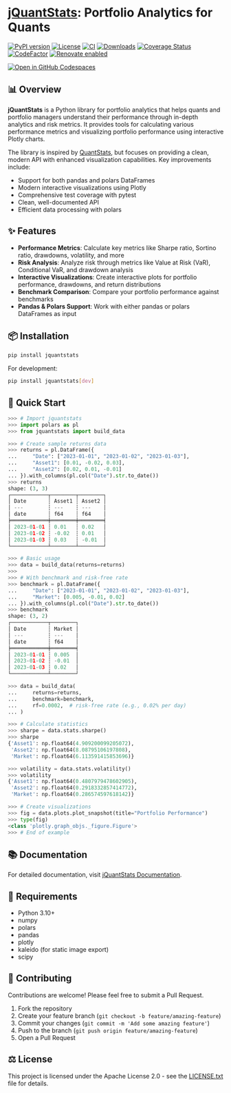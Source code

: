 # [jQuantStats](https://tschm.github.io/jquantstats/book): Portfolio Analytics for Quants

[![PyPI version](https://badge.fury.io/py/jquantstats.svg)](https://badge.fury.io/py/jquantstats)
[![License](https://img.shields.io/badge/License-Apache_2.0-blue.svg)](LICENSE.txt)
[![CI](https://github.com/tschm/jquantstats/actions/workflows/ci.yml/badge.svg)](https://github.com/tschm/jquantstats/actions/workflows/ci.yml)
[![Downloads](https://static.pepy.tech/personalized-badge/jquantstats?period=month&units=international_system&left_color=black&right_color=orange&left_text=PyPI%20downloads%20per%20month)](https://pepy.tech/project/jquantstats)
[![Coverage Status](https://coveralls.io/repos/github/tschm/jquantstats/badge.svg?branch=main)](https://coveralls.io/github/tschm/jquantstats?branch=main)
[![CodeFactor](https://www.codefactor.io/repository/github/tschm/jquantstats/badge)](https://www.codefactor.io/repository/github/tschm/jquantstats)
[![Renovate enabled](https://img.shields.io/badge/renovate-enabled-brightgreen.svg)](https://github.com/renovatebot/renovate)

[![Open in GitHub Codespaces](https://github.com/codespaces/badge.svg)](https://codespaces.new/tschm/jquantstats)

## 📊 Overview

**jQuantStats** is a Python library for portfolio analytics
that helps quants and portfolio managers understand their performance
through in-depth analytics and risk metrics. It provides tools
for calculating various performance metrics and visualizing
portfolio performance using interactive Plotly charts.

The library is inspired by [QuantStats](https://github.com/ranaroussi/quantstats),
but focuses on providing a clean, modern API with
enhanced visualization capabilities. Key improvements include:

- Support for both pandas and polars DataFrames
- Modern interactive visualizations using Plotly
- Comprehensive test coverage with pytest
- Clean, well-documented API
- Efficient data processing with polars

## ✨ Features

- **Performance Metrics**: Calculate key metrics like Sharpe ratio,
Sortino ratio, drawdowns, volatility, and more
- **Risk Analysis**: Analyze risk through metrics like
Value at Risk (VaR), Conditional VaR, and drawdown analysis
- **Interactive Visualizations**: Create interactive
plots for portfolio performance, drawdowns, and
return distributions
- **Benchmark Comparison**: Compare your portfolio performance against benchmarks
- **Pandas & Polars Support**: Work with either pandas or polars DataFrames as input

## 📦 Installation

```bash
pip install jquantstats
```

For development:

```bash
pip install jquantstats[dev]
```

## 🚀 Quick Start

```python
>>> # Import jquantstats
>>> import polars as pl
>>> from jquantstats import build_data

>>> # Create sample returns data
>>> returns = pl.DataFrame({
...     "Date": ["2023-01-01", "2023-01-02", "2023-01-03"],
...     "Asset1": [0.01, -0.02, 0.03],
...     "Asset2": [0.02, 0.01, -0.01]
... }).with_columns(pl.col("Date").str.to_date())
>>> returns
shape: (3, 3)
┌────────────┬────────┬────────┐
│ Date       ┆ Asset1 ┆ Asset2 │
│ ---        ┆ ---    ┆ ---    │
│ date       ┆ f64    ┆ f64    │
╞════════════╪════════╪════════╡
│ 2023-01-01 ┆ 0.01   ┆ 0.02   │
│ 2023-01-02 ┆ -0.02  ┆ 0.01   │
│ 2023-01-03 ┆ 0.03   ┆ -0.01  │
└────────────┴────────┴────────┘

>>> # Basic usage
>>> data = build_data(returns=returns)
>>>
>>> # With benchmark and risk-free rate
>>> benchmark = pl.DataFrame({
...     "Date": ["2023-01-01", "2023-01-02", "2023-01-03"],
...     "Market": [0.005, -0.01, 0.02]
... }).with_columns(pl.col("Date").str.to_date())
>>> benchmark
shape: (3, 2)
┌────────────┬────────┐
│ Date       ┆ Market │
│ ---        ┆ ---    │
│ date       ┆ f64    │
╞════════════╪════════╡
│ 2023-01-01 ┆ 0.005  │
│ 2023-01-02 ┆ -0.01  │
│ 2023-01-03 ┆ 0.02   │
└────────────┴────────┘

>>> data = build_data(
...     returns=returns,
...     benchmark=benchmark,
...     rf=0.0002,  # risk-free rate (e.g., 0.02% per day)
... )

>>> # Calculate statistics
>>> sharpe = data.stats.sharpe()
>>> sharpe
{'Asset1': np.float64(4.909200099205072),
 'Asset2': np.float64(8.08795106197808),
 'Market': np.float64(6.113591415853696)}

>>> volatility = data.stats.volatility()
>>> volatility
{'Asset1': np.float64(0.4807979478602905),
 'Asset2': np.float64(0.2918332857414772),
 'Market': np.float64(0.286574597618142)}

>>> # Create visualizations
>>> fig = data.plots.plot_snapshot(title="Portfolio Performance")
>>> type(fig)
<class 'plotly.graph_objs._figure.Figure'>
>>> # End of example
```

## 📚 Documentation

For detailed documentation, visit [jQuantStats Documentation](https://tschm.github.io/jquantstats/book).

## 🔧 Requirements

- Python 3.10+
- numpy
- polars
- pandas
- plotly
- kaleido (for static image export)
- scipy

## 👥 Contributing

Contributions are welcome! Please feel free to submit a Pull Request.

1. Fork the repository
2. Create your feature branch (`git checkout -b feature/amazing-feature`)
3. Commit your changes (`git commit -m 'Add some amazing feature'`)
4. Push to the branch (`git push origin feature/amazing-feature`)
5. Open a Pull Request

## ⚖️ License

This project is licensed under the Apache
License 2.0 - see the [LICENSE.txt](LICENSE.txt) file for details.
